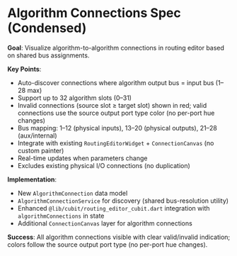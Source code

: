 # Algorithm Connections Spec (Condensed)

**Goal**: Visualize algorithm-to-algorithm connections in routing editor based on shared bus assignments.

**Key Points**:
- Auto-discover connections where algorithm output bus = input bus (1–28 max)
- Support up to 32 algorithm slots (0–31)
- Invalid connections (source slot ≥ target slot) shown in red; valid connections use the source output port type color (no per-port hue changes)
- Bus mapping: 1–12 (physical inputs), 13–20 (physical outputs), 21–28 (aux/internal)
- Integrate with existing `RoutingEditorWidget` + `ConnectionCanvas` (no custom painter)
- Real-time updates when parameters change
- Excludes existing physical I/O connections (no duplication)

**Implementation**:
- New `AlgorithmConnection` data model
- `AlgorithmConnectionService` for discovery (shared bus-resolution utility)
- Enhanced `@lib/cubit/routing_editor_cubit.dart` integration with `algorithmConnections` in state
- Additional `ConnectionCanvas` layer for algorithm connections

**Success**: All algorithm connections visible with clear valid/invalid indication; colors follow the source output port type (no per-port hue changes).

